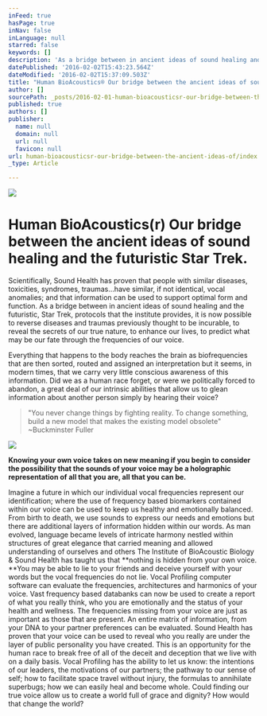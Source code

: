 ```yaml
---
inFeed: true
hasPage: true
inNav: false
inLanguage: null
starred: false
keywords: []
description: 'As a bridge between in ancient ideas of sound healing and the futuristic, Star Trek, protocols that the institute provides, it is now possible to reverse diseases and traumas previously thought to be incurable, to reveal the secrets of our true nature, to enhance our lives, to predict what may be our fate through the frequencies of our voice'
datePublished: '2016-02-02T15:43:23.564Z'
dateModified: '2016-02-02T15:37:09.503Z'
title: "Human BioAcoustics® Our bridge between the ancient ideas of sound healing and the futuristic Star Trek.\_"
author: []
sourcePath: _posts/2016-02-01-human-bioacousticsr-our-bridge-between-the-ancient-ideas-of.md
published: true
authors: []
publisher:
  name: null
  domain: null
  url: null
  favicon: null
url: human-bioacousticsr-our-bridge-between-the-ancient-ideas-of/index.html
_type: Article

---
```

![](https://s3-us-west-2.amazonaws.com/the-grid-img/p/b17eb5af25278d100b8444e7ef388278a39e6fb2.jpg)

# Human BioAcoustics(r) Our bridge between the ancient ideas of sound healing and the futuristic Star Trek. 

Scientifically, Sound Health has proven that people with similar diseases, toxicities,
syndromes, traumas...have similar, if not identical, vocal anomalies; and that information
can be used to support optimal form and function.
As a bridge between in ancient ideas of sound healing and the futuristic, Star Trek,
protocols that the institute provides, it is now possible to reverse diseases and traumas
previously thought to be incurable, to reveal the secrets of our true nature, to enhance
our lives, to predict what may be our fate through the frequencies of our voice. 

Everything that happens to the body reaches the brain as biofrequencies that are then
sorted, routed and assigned an interpretation but it seems, in modern times, that we
carry very little conscious awareness of this information. Did we as a human race forget,
or were we politically forced to abandon, a great deal of our intrinsic abilities that allow
us to glean information about another person simply by hearing their voice? 
> 
> "You never change things by fighting reality.
> To change something, build a new model that makes the existing model obsolete" ~Buckminster Fuller 

![](https://the-grid-user-content.s3-us-west-2.amazonaws.com/ac205dde-29a4-4484-bda0-1bdc6dff0284.jpg)

**Knowing your own voice takes on new meaning if you begin to consider the possibility
that the sounds of your voice may be a holographic representation of all that you are, all
that you can be.**

Imagine a future in which our individual vocal frequencies represent
our identification; where the use of frequency based biomarkers contained within our
voice can be used to keep us healthy and emotionally balanced.
From birth to death, we use sounds to express our needs and emotions but there are
additional layers of information hidden within our words. As man evolved, language
became levels of intricate harmony nestled within structures of great elegance that carried
meaning and allowed understanding of ourselves and others
The Institute of BioAcoustic Biology & Sound Health has taught us that **nothing is hidden
from your own voice. **You may be able to lie to your friends and deceive yourself with
your words but the vocal frequencies do not lie. Vocal Profiling computer software can
evaluate the frequencies, architectures and harmonics of your voice. Vast frequency
based databanks can now be used to create a report of what you really think, who you
are emotionally and the status of your health and wellness. The frequencies missing from
your voice are just as important as those that are present. An entire matrix of
information, from your DNA to your partner preferences can be evaluated.
Sound Health has proven that your voice can be used to reveal who you really are under
the layer of public personality you have created. This is an opportunity for the human
race to break free of all of the deceit and deception that we live with on a daily basis.
Vocal Profiling has the ability to let us know: the intentions of our leaders, the
motivations of our partners; the pathway to our sense of self; how to facilitate space
travel without injury, the formulas to annihilate superbugs; how we can easily heal and
become whole. Could finding our true voice allow us to create a world full of grace and
dignity? How would that change the world?